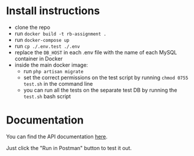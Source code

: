 # Install instructions

- clone the repo
- run `docker build -t rb-assignment .`
- run `docker-compose up`
- run `cp ./.env.test ./.env`
- replace the `DB_HOST` in each .env file with the name of each MySQL container in Docker
- inside the main docker image:
    - run `php artisan migrate`
    - set the correct permissions on the test script by running `chmod 0755 test.sh` in the command line
    - you can run all the tests on the separate test DB by running the `test.sh` bash script
# Documentation
You can find the API documentation [here](https://documenter.getpostman.com/view/13137814/UV5WCHZj).

Just click the "Run in Postman" button to test it out.
